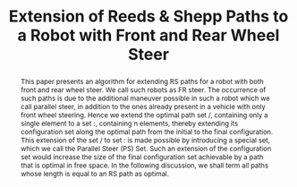 ---
layout: project-page-new
title: "Extension of Reeds & Shepp Paths to a Robot with Front and Rear Wheel Steer"
authors:
  - name: Siddharth Sanan+
    sup: #
  - name: Darshan Santani+
    sup: #
  - name: K. Madhava Krishna*
    sup: #
  - name: Henry Hexmoor$
    sup: #
affiliations:
  - name: Manipal Institute of Technology, Manipal, India
    link: #
    sup: #
  - name: IIIT Hyderabad, India
    link: https://robotics.iiit.ac.in
    sup: #
  - name: CSCE Department, University of Arkansas Fayetteville, AR
    link: #
    sup: #
permalink: publications/2006/Sanan_Extension-of-Reeds
abstract: "This paper presents an algorithm for extending RS paths for a robot with both front and rear wheel steer. We call such robots as FR steer. The occurrence of such paths is due to the additional maneuver possible in such a robot which we call parallel steer, in addition to the ones already present in a vehicle with only front wheel steering. Hence we extend the optimal path
set /, containing only a single element to a set :, containing n elements, thereby extending its configuration set along the optimal path from the initial to the final configuration. This extension of the set / to set : is made possible by introducing a special set, which we call the Parallel Steer (PS) Set. Such an extension of the configuration set would increase the size of the final configuration set achievable by a path that is optimal in free space. In the following discussion, we shall term all paths whose length is equal to an RS path as optimal."
paper: https://robotics.iiit.ac.in/uploads/Main/Publications/2006_1.pdf
# iframe: https://www.youtube.com/embed/jhjskX4FQwA

---